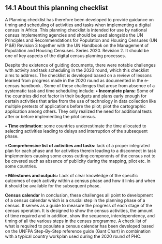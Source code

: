 ## 14.1 About this planning checklist
A Planning checklist has therefore been developed to provide guidance on timing and scheduling of activities and tasks when implementing a digital census in Africa. This planning checklist is intended for use by national census implementing agencies and should be used alongside the UN Principles and Recommendations for Population and Housing Censuses (UN P &R) Revision 3 together with the UN Handbook on the Management of Population and Housing Censuses. Series 2020. Revision 2. It should be one of key aspects of the digital census planning processes.

Despite the existence of guiding documents, there were notable challenges with activity and task scheduling in the 2020 round, which this checklist aims to address. The checklist is developed based on a review of lessons learned from progress made in the 2020 round as documented in the e-census handbook . Some of these challenges that arose from absence of a systematic task and time scheduling include: 
**•	Incomplete plans:** Some of the countries did not factor in their budgets and plans early enough for certain activities that arise from the use of technology in data collection like multiple pretests of applications before the pilot; pilot the cartographic application among others. They only realized the need for additional tests after or before implementing the pilot census. 

**•	Time estimation:** some countries underestimate the time allocated to selecting activities leading to delays and interruption of the subsequent phase.

**•	Comprehensive list of activities and tasks:** lack of a proper integrated plan for each phase and for activities therein leading to a disconnect in task implementers causing some cross cutting components of the census not to be covered such as absence of publicity during the mapping, pilot etc. in some countries. 

**•	Milestones and outputs:** Lack of clear knowledge of the specific outcomes of each activity within a census phase and how it links and when it should be available for the subsequent phase.

**Census calendar**
In conclusion, these challenges all point to development of a census calendar which is a crucial step in the planning phase of a census. It serves as a guide to measure the progress of each stage of the census operation. It is designed to show the census activities, the amount of time required and in addition, show the sequence, interdependency, and timing of all the various steps in the census programme.
A check list of what is required to populate a census calendar has been developed based on the UNFPA Step-By-Step reference guide (Gant Chart) in combination with a typical country workplan used during the 2020 round of PHC. 

